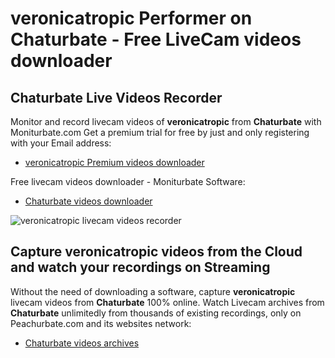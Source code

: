 # veronicatropic Performer on Chaturbate - Free LiveCam videos downloader

## Chaturbate Live Videos Recorder

Monitor and record livecam videos of **veronicatropic** from **Chaturbate** with Moniturbate.com
Get a premium trial for free by just and only registering with your Email address:
* [veronicatropic Premium videos downloader](https://moniturbate.com/request-demo-licence-key.html)

Free livecam videos downloader - Moniturbate Software:
* [Chaturbate videos downloader](https://moniturbate.com/moniturbate-download-software.html)

![veronicatropic livecam videos recorder](https://peachurnet.com/templates/moniturbate-software.png)


## Capture veronicatropic videos from the Cloud and watch your recordings on Streaming

Without the need of downloading a software, capture **veronicatropic** livecam videos from **Chaturbate** 100% online.
Watch Livecam archives from **Chaturbate** unlimitedly from thousands of existing recordings, only on Peachurbate.com and its websites network:
* [Chaturbate videos archives](https://peachurnet.com/)